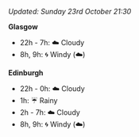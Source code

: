 *Updated: Sunday 23rd October 21:30*

**Glasgow**

* 22h - 7h: :cloud: Cloudy
* 8h, 9h: :cyclone: Windy (:cloud:)

**Edinburgh**

* 22h - 0h: :cloud: Cloudy
* 1h: :umbrella: Rainy
* 2h - 7h: :cloud: Cloudy
* 8h, 9h: :cyclone: Windy (:cloud:)
